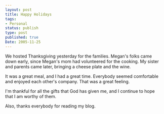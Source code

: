 ```yaml
---
layout: post
title: Happy Holidays
tags:
- Personal
status: publish
type: post
published: true
Date: 2005-11-25
---
```

We hosted Thanksgiving yesterday for the families.  Megan's folks came down early, since Megan's mom had volunteered for the cooking.  My sister and parents came later, bringing a cheese plate and the wine.

It was a great meal, and I had a great time.  Everybody seemed comfortable and enjoyed each other's company.  That was a great feeling.

I'm thankful for all the gifts that God has given me, and I continue to hope that I am worthy of them.

Also, thanks everybody for reading my blog.
